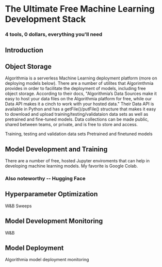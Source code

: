 # The Ultimate Free Machine Learning Development Stack
### 4 tools, 0 dollars, everything you'll need

## Introduction

## Object Storage 
Algorithmia is a serverless Machine Learning deployment platform (more on deploying models below). There are a number of utilites that Algorimthmia provides in order to facilitate the deployment of models, including free object storage. According to their docs, "Algorithmia’s Data Sources make it easy to host your data files on the Algorithmia platform for free, while our Data API makes it a cinch to work with your hosted data." Their Data API is available in Python and has a getFile()/putFile() structure that makes it easy to download and upload training/testing/validataion data sets as well as pretrained and fine-tuned models. Data collections can be made public, shared between teams, or private, and is free to store and access.

Training, testing and validation data sets
Pretrained and finetuned models

## Model Development and Training
There are a number of free, hosted Jupyter enviroments that can help in developing machine learning models. My favorite is Google Colab.
### Also noteworthy -- Hugging Face

## Hyperparameter Optimization
W&B Sweeps

## Model Development Monitoring
W&B 

## Model Deployment
Algorithmia
model deployment monitoring
